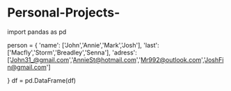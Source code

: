 # Personal-Projects-
import pandas as pd

person = {
    'name': ['John','Annie','Mark','Josh'],
    'last': ['Macfly','Storm','Breadley','Senna'],
    'adress': ['John31_@gmail.com','AnnieSt@hotmail.com','Mr992@outlook.com','JoshFin@gmail.com']
    
}
df = pd.DataFrame(df)